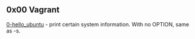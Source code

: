 ## 0x00 Vagrant

[0-hello_ubuntu](./0-hello_ubuntu) - print certain system information. With no OPTION, same as -s.
